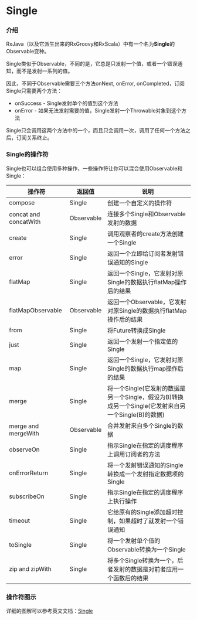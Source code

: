 Single
======

### 介绍

RxJava（以及它派生出来的RxGroovy和RxScala）中有一个名为**Single**的Observable变种。

Single类似于Observable，不同的是，它总是只发射一个值，或者一个错误通知，而不是发射一系列的值。

因此，不同于Observable需要三个方法onNext, onError, onCompleted，订阅Single只需要两个方法：

* onSuccess - Single发射单个的值到这个方法
* onError - 如果无法发射需要的值，Single发射一个Throwable对象到这个方法

Single只会调用这两个方法中的一个，而且只会调用一次，调用了任何一个方法之后，订阅关系终止。

### Single的操作符

Single也可以组合使用多种操作，一些操作符让你可以混合使用Observable和Single：

操作符 | 返回值 | 说明
------| ------|-----
compose | Single |  创建一个自定义的操作符
concat and concatWith   | Observable |  连接多个Single和Observable发射的数据
create  | Single |  调用观察者的create方法创建一个Single
error   | Single |  返回一个立即给订阅者发射错误通知的Single
flatMap | Single |  返回一个Single，它发射对原Single的数据执行flatMap操作后的结果
flatMapObservable   | Observable |  返回一个Observable，它发射对原Single的数据执行flatMap操作后的结果
from    | Single |  将Future转换成Single
just    | Single |  返回一个发射一个指定值的Single
map | Single |  返回一个Single，它发射对原Single的数据执行map操作后的结果
merge   | Single |  将一个Single(它发射的数据是另一个Single，假设为B)转换成另一个Single(它发射来自另一个Single(B)的数据)
merge and mergeWith | Observable |  合并发射来自多个Single的数据
observeOn   | Single |  指示Single在指定的调度程序上调用订阅者的方法
onErrorReturn   | Single |  将一个发射错误通知的Single转换成一个发射指定数据项的Single
subscribeOn | Single |  指示Single在指定的调度程序上执行操作
timeout | Single |  它给原有的Single添加超时控制，如果超时了就发射一个错误通知
toSingle    | Single |  将一个发射单个值的Observable转换为一个Single
zip and zipWith | Single |  将多个Single转换为一个，后者发射的数据是对前者应用一个函数后的结果

### 操作符图示

详细的图解可以参考英文文档：[Single](http://reactivex.io/documentation/single.html)
